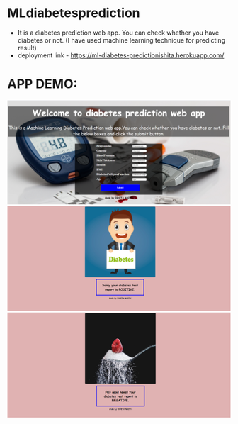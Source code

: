 # MLdiabetesprediction
* It is a diabetes prediction web app. You can check whether you have diabetes or not. (I have used machine learning technique for predicting result)
* deployment link - https://ml-diabetes-predictionishita.herokuapp.com/

# APP DEMO:
![alt-text](https://github.com/babiishita09/MLdiabetesprediction/blob/master/ML_diabetesPrediction/Screenshot%20(9).png)
![alt-text](https://github.com/babiishita09/MLdiabetesprediction/blob/master/ML_diabetesPrediction/Screenshot%20(10).png)
![alt-text](https://github.com/babiishita09/MLdiabetesprediction/blob/master/ML_diabetesPrediction/Screenshot%20(12).png)

